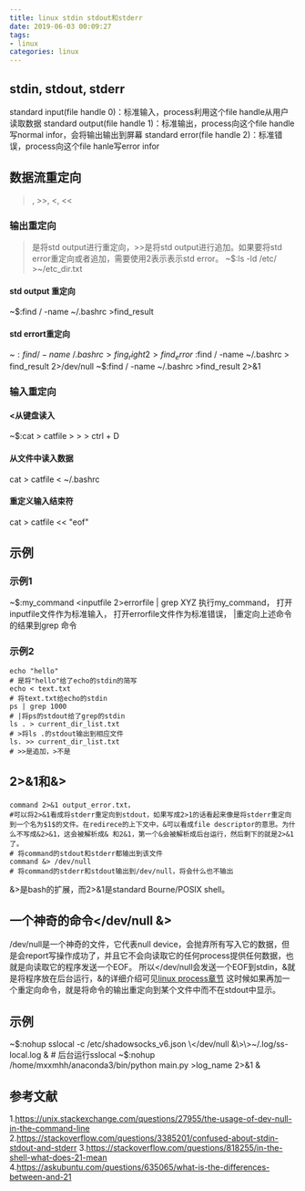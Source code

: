 ```yaml
---
title: linux stdin stdout和stderr
date: 2019-06-03 00:09:27
tags:
- linux
categories: linux
---
```


## stdin, stdout, stderr 
standard input(file handle 0)：标准输入，process利用这个file handle从用户读取数据
standard output(file handle 1)：标准输出，process向这个file handle写normal infor，会将输出输出到屏幕
standard error(file handle 2)：标准错误，process向这个file hanle写error infor

## 数据流重定向
>, >>, <, <<

### 输出重定向
>是将std output进行重定向，>>是将std output进行追加。如果要将std error重定向或者追加，需要使用2表示表示std error。
~$:ls -ld /etc/ >~/etc_dir.txt

#### std output 重定向
~$:find / -name ~/.bashrc >find_result 

#### std errort重定向
~$:find / -name ~/.bashrc >fing_right 2> find_error
~$:find / -name ~/.bashrc > find_result 2>/dev/null
~$:find / -name ~/.bashrc >find_result 2>&1


### 输入重定向
#### \<从键盘读入
~$:cat \> catfile
\>
\>
\> ctrl + D

#### 从文件中读入数据
cat > catfile < ~/.bashrc

#### 重定义输入结束符
cat > catfile << "eof"

## 示例
### 示例1
~$:my_command \<inputfile 2\>errorfile | grep XYZ
执行my_command，
打开inputfile文件作为标准输入，
打开errorfile文件作为标准错误，
|重定向上述命令的结果到grep 命令

### 示例2
``` shell
echo "hello"
# 是将"hello"给了echo的stdin的简写
echo < text.txt
# 将text.txt给echo的stdin
ps | grep 1000
# |将ps的stdout给了grep的stdin
ls . > current_dir_list.txt
# >将ls .的stdout输出到相应文件
ls. >> current_dir_list.txt
# >>是追加，>不是
```

## 2>&1和&>
```
command 2>&1 output_error.txt，
#可以将2>&1看成将stderr重定向到stdout，如果写成2>1的话看起来像是将stderr重定向到一个名为$1$的文件。在redirece的上下文中，&可以看成file descriptor的意思。为什么不写成&2>&1，这会被解析成& 和2&1，第一个&会被解析成后台运行，然后剩下的就是2>&1了。
# 将command的stdout和stderr都输出到该文件
command &> /dev/null
# 将command的stderr和stdout输出到/dev/null，将会什么也不输出
```
&>是bash的扩展，而2>&1是standard Bourne/POSIX shell。

## 一个神奇的命令\</dev/null &>
/dev/null是一个神奇的文件，它代表null device，会抛弃所有写入它的数据，但是会report写操作成功了，并且它不会向读取它的任何process提供任何数据，也就是向读取它的程序发送一个EOF。
所以\</dev/null会发送一个EOF到stdin，&就是将程序放在后台运行，&的详细介绍可见[linux process章节]()
这时候如果再加一个重定向命令，就是将命令的输出重定向到某个文件中而不在stdout中显示。

## 示例
~$:nohup sslocal -c /etc/shadowsocks_v6.json \</dev/null &\>\>~/.log/ss-local.log &  # 后台运行sslocal
~$:nohup /home/mxxmhh/anaconda3/bin/python main.py >log_name 2>&1 &

## 参考文献
1.https://unix.stackexchange.com/questions/27955/the-usage-of-dev-null-in-the-command-line
2.https://stackoverflow.com/questions/3385201/confused-about-stdin-stdout-and-stderr
3.https://stackoverflow.com/questions/818255/in-the-shell-what-does-21-mean
4.https://askubuntu.com/questions/635065/what-is-the-differences-between-and-21
